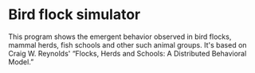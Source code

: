 # Bird flock simulator

This program shows the emergent behavior observed in bird flocks,
mammal herds, fish schools and other such animal groups.  It's based
on Craig W. Reynolds' “Flocks, Herds and Schools: A Distributed
Behavioral Model.”
